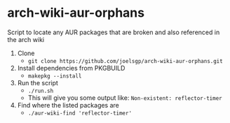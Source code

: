 #  arch-wiki-aur-orphans

Script to locate any AUR packages that are broken and also referenced in the arch wiki

1. Clone
   - `git clone https://github.com/joelsgp/arch-wiki-aur-orphans.git`
2. Install dependencies from PKGBUILD
   - `makepkg --install`
3. Run the script
   - `./run.sh`
   - This will give you some output like: `Non-existent: reflector-timer`
4. Find where the listed packages are
   - `./aur-wiki-find 'reflector-timer'`
